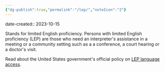 ```yaml
---
{"dg-publish":true,"permalink":"/lep/","noteIcon":"2"}
---
```


date-created:: 2023-10-15

Stands for limited English proficiency. Persons with limited English proficiency (LEP) are those who need an interpreter's assistance in a meeting or a community setting such as a a conference, a court hearing or a doctor's visit.

Read about the United States government's official policy on [LEP language access](https://www.hhs.gov/civil-rights/for-individuals/special-topics/limited-english-proficiency/index.html).